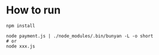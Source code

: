 # How to run

```shell
npm install

node payment.js | ./node_modules/.bin/bunyan -L -o short
# or
node xxx.js
```
